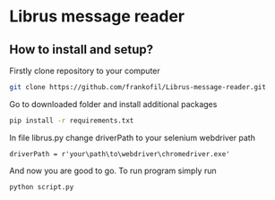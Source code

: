 # Librus message reader
## How to install and setup?
Firstly clone repository to your computer
```bash
git clone https://github.com/frankofil/Librus-message-reader.git
```
Go to downloaded folder and install additional packages
```bash
pip install -r requirements.txt
```
In file librus.py change driverPath to your selenium webdriver path
```
driverPath = r'your\path\to\webdriver\chromedriver.exe'
```
And now you are good to go. To run program simply run
```bash
python script.py
```